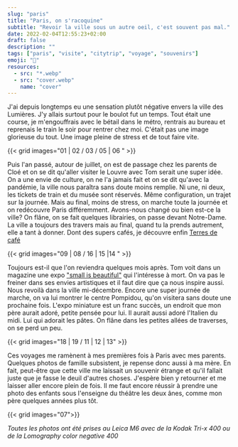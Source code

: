 ```yaml
---
slug: "paris"
title: "Paris, on s'racoquine"
subtitle: "Revoir la ville sous un autre oeil, c'est souvent pas mal."
date: 2022-02-04T12:55:23+02:00
draft: false
description: ""
tags: ["paris", "visite", "citytrip", "voyage", "souvenirs"]
emoji: "🗼"
resources:
  - src: "*.webp"
  - src: "cover.webp"
    name: "cover"
---
```


J'ai depuis longtemps eu une sensation plutôt négative envers la ville des Lumières. J'y allais surtout pour le boulot fut un temps. Tout était une course, je m'engouffrais avec le bétail dans le métro, rentrais au bureau et reprenais le train le soir pour rentrer chez moi. C'était pas une image glorieuse du tout. Une image pleine de stress et de tout faire vite. 

{{< grid images="01 | 02 / 03 / 05 | 06 " >}}

Puis l'an passé, autour de juillet, on est de passage chez les parents de Cloé et on se dit qu'aller visiter le Louvre avec Tom serait une super idée. On a une envie de culture, on ne l'a jamais fait et on se dit qu'avec la pandémie, la ville nous paraîtra sans doute moins remplie. 
Ni une, ni deux, les tickets de train et du musée sont réservés. Même configuration, un trajet sur la journée. Mais au final, moins de stress, on marche toute la journée et on redécouvre Paris différemment. Avons-nous changé ou bien est-ce la ville? On flâne, on se fait quelques librairies, on passe devant Notre-Dame. La ville a toujours des travers mais au final, quand tu la prends autrement, elle a tant à donner. Dont des supers cafés, je découvre enfin [Terres de café](https://terresdecafe.com)

{{< grid images="09 | 08 / 16 | 15 |14  " >}}

Toujours est-il que l'on reviendra quelques mois après. Tom voit dans un magazine une expo ["small is beautiful"](https://smallisbeautifulart.com) qui l'intéresse à mort. On va pas le freiner dans ses envies artistiques et il faut dire que ça nous inspire aussi. Nous revoilà dans la ville mi-décembre. Encore une super journée de marche, on va lui montrer le centre Pompidou, qu'on visitera sans doute une prochaine fois. L'expo miniature est un franc succès, un endroit que mon père aurait adoré, petite pensée pour lui. Il aurait aussi adoré l'Italien du midi. Lui qui adorait les pâtes. On flâne dans les petites allées de traverses, on se perd un peu. 

{{< grid images="18 | 19 / 11 | 12 | 13" >}}

Ces voyages me ramènent à mes premières fois à Paris avec mes parents. Quelques photos de famille subsistent, je repense donc aussi à ma mère. En fait, peut-être que cette ville me laissait un souvenir étrange et qu'il fallait juste que je fasse le deuil d'autres choses. J'espère bien y retourner et me laisser aller encore plein de fois. Il me faut encore réussir à prendre une photo des enfants sous l'enseigne du théâtre les deux ânes, comme mon père quelques années plus tôt.

{{< grid images="07">}}

*Toutes les photos ont été prises au Leica M6 avec de la Kodak Tri-x 400 ou de la Lomography color negative 400*
